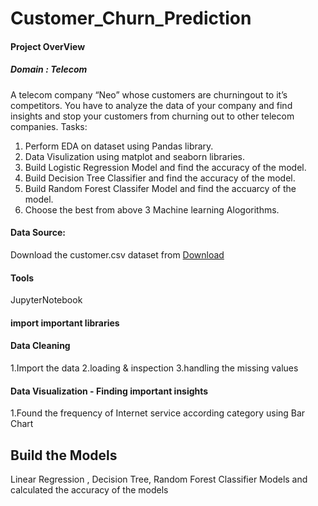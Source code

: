 # Customer_Churn_Prediction

#### Project OverView
##### Domain : Telecom
A telecom company “Neo” whose customers are churningout to it’s competitors. You have to analyze the data of your company and find insights
and stop your customers from churning out to other telecom companies.
Tasks:
1. Perform EDA on dataset using Pandas library.
2. Data Visulization using matplot and seaborn libraries.
3. Build Logistic Regression Model and find the accuracy of the model.
4. Build Decision Tree Classifier and find the accuracy of the model.
5. Build Random Forest Classifer Model and find the accuarcy of the model.
6. Choose the best from above 3 Machine learning Alogorithms. 

#### Data Source: 
Download the customer.csv dataset from [Download](https://github.com/user-attachments/files/16283579/customer_churn.csv/tree/main)
#### Tools
 JupyterNotebook

#### import important libraries

#### Data Cleaning
1.Import the data
2.loading & inspection
3.handling the missing values

#### Data Visualization - Finding important insights 
1.Found the frequency of Internet service according category using Bar Chart

## Build the Models
Linear Regression , Decision Tree, Random Forest Classifier Models and calculated the accuracy of the models
